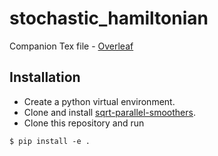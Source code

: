 # stochastic_hamiltonian

Companion Tex file - [Overleaf](https://www.overleaf.com/4649448398bqmwstgrxfjy)

## Installation
- Create a python virtual environment.
- Clone and install [sqrt-parallel-smoothers](https://github.com/EEA-sensors/sqrt-parallel-smoothers).
- Clone this repository and run
```console
$ pip install -e .
```
